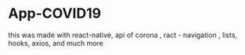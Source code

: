 # App-COVID19
 this was made with react-native, api of corona , ract - navigation ,  lists, hooks, axios, and much more
